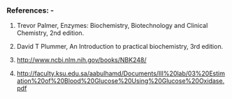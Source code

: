 ### References: -
 
 
1. Trevor Palmer, Enzymes: Biochemistry, Biotechnology and Clinical Chemistry, 2nd edition.
 

2.  David T Plummer, An Introduction to practical biochemistry, 3rd edition.
 

3. http://www.ncbi.nlm.nih.gov/books/NBK248/
 
 
4. http://faculty.ksu.edu.sa/aabulhamd/Documents/III%20lab/03%20Estimation%20of%20Blood%20Glucose%20Using%20Glucose%20Oxidase.pdf
 
